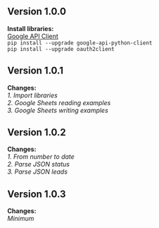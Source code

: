 Version 1.0.0
-
**Install libraries:**  
[Google API Client](https://github.com/googleapis/google-api-python-client)  
`pip install --upgrade google-api-python-client`  
`pip install --upgrade oauth2client`
  
Version 1.0.1
-
**Changes:**  
*1. Import libraries*  
*2. Google Sheets reading examples*  
*3. Google Sheets writing examples*  

Version 1.0.2
-
**Changes:**  
*1. From number to date*  
*2. Parse JSON status*  
*3. Parse JSON leads*  

Version 1.0.3
-
**Changes:**  
*Minimum*  
  
